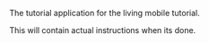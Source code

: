 The tutorial application for the living mobile tutorial.

This will contain actual instructions when its done.